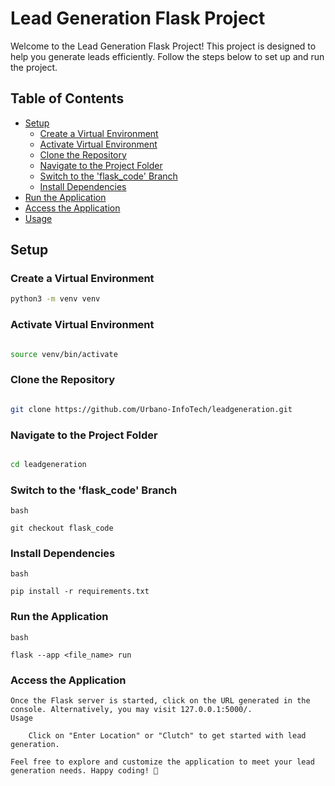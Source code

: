 # Lead Generation Flask Project

Welcome to the Lead Generation Flask Project! This project is designed to help you generate leads efficiently. Follow the steps below to set up and run the project.

## Table of Contents
- [Setup](#setup)
  - [Create a Virtual Environment](#create-a-virtual-environment)
  - [Activate Virtual Environment](#activate-virtual-environment)
  - [Clone the Repository](#clone-the-repository)
  - [Navigate to the Project Folder](#navigate-to-the-project-folder)
  - [Switch to the 'flask_code' Branch](#switch-to-the-flask_code-branch)
  - [Install Dependencies](#install-dependencies)
- [Run the Application](#run-the-application)
- [Access the Application](#access-the-application)
- [Usage](#usage)

## Setup

### Create a Virtual Environment
```bash
python3 -m venv venv
```

### Activate Virtual Environment

```bash

source venv/bin/activate
```

### Clone the Repository

```bash

git clone https://github.com/Urbano-InfoTech/leadgeneration.git
```

### Navigate to the Project Folder

```bash

cd leadgeneration
```

### Switch to the 'flask_code' Branch
```
bash

git checkout flask_code
```

### Install Dependencies
```
bash

pip install -r requirements.txt
```

### Run the Application
```
bash

flask --app <file_name> run
```

### Access the Application
```
Once the Flask server is started, click on the URL generated in the console. Alternatively, you may visit 127.0.0.1:5000/.
Usage

    Click on "Enter Location" or "Clutch" to get started with lead generation.

Feel free to explore and customize the application to meet your lead generation needs. Happy coding! 🚀

```
